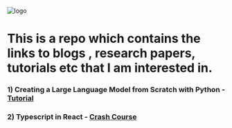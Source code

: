 
![logo](https://github.com/vasanthgx/currently_learning/blob/main/images/logo.gif)

# This is a repo which contains the links to blogs , research papers, tutorials etc that I am interested in.

### 1) Creating a Large Language Model from Scratch with Python - [Tutorial](https://www.youtube.com/watch?v=UU1WVnMk4E8&t=18596s)

### 2) Typescript in React - [Crash Course ](https://youtu.be/TPACABQTHvM?si=9aUJtsHjsBTnDhRe) 